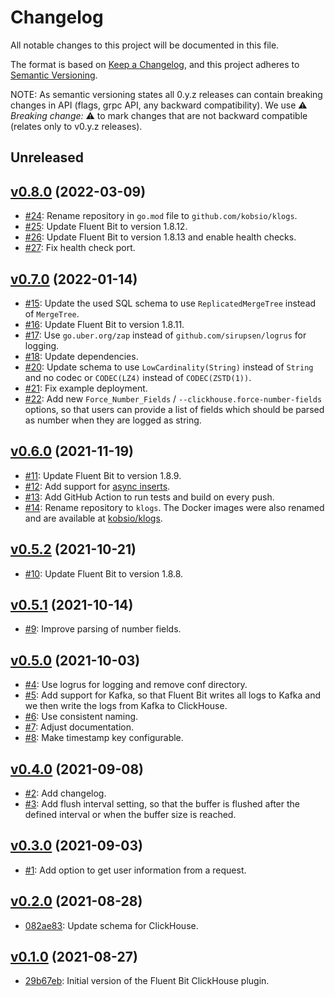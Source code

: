 # Changelog

All notable changes to this project will be documented in this file.

The format is based on [Keep a Changelog](https://keepachangelog.com/en/1.0.0/), and this project adheres to [Semantic Versioning](https://semver.org/spec/v2.0.0.html).

NOTE: As semantic versioning states all 0.y.z releases can contain breaking changes in API (flags, grpc API, any backward compatibility). We use :warning: *Breaking change:* :warning: to mark changes that are not backward compatible (relates only to v0.y.z releases).

## Unreleased

## [v0.8.0](https://github.com/kobsio/klogs/releases/tag/v0.8.0) (2022-03-09)

- [#24](https://github.com/kobsio/klogs/pull/24): Rename repository in `go.mod` file to `github.com/kobsio/klogs`.
- [#25](https://github.com/kobsio/klogs/pull/25): Update Fluent Bit to version 1.8.12.
- [#26](https://github.com/kobsio/klogs/pull/26): Update Fluent Bit to version 1.8.13 and enable health checks.
- [#27](https://github.com/kobsio/klogs/pull/27): Fix health check port.

## [v0.7.0](https://github.com/kobsio/klogs/releases/tag/v0.7.0) (2022-01-14)

- [#15](https://github.com/kobsio/klogs/pull/15): Update the used SQL schema to use `ReplicatedMergeTree` instead of `MergeTree`.
- [#16](https://github.com/kobsio/klogs/pull/16): Update Fluent Bit to version 1.8.11.
- [#17](https://github.com/kobsio/klogs/pull/17): Use `go.uber.org/zap` instead of `github.com/sirupsen/logrus` for logging.
- [#18](https://github.com/kobsio/klogs/pull/18): Update dependencies.
- [#20](https://github.com/kobsio/klogs/pull/20): Update schema to use `LowCardinality(String)` instead of `String` and no codec or `CODEC(LZ4)` instead of `CODEC(ZSTD(1))`.
- [#21](https://github.com/kobsio/klogs/pull/21): Fix example deployment.
- [#22](https://github.com/kobsio/klogs/pull/22): Add new `Force_Number_Fields` / `--clickhouse.force-number-fields` options, so that users can provide a list of fields which should be parsed as number when they are logged as string.

## [v0.6.0](https://github.com/kobsio/klogs/releases/tag/v0.6.0) (2021-11-19)

- [#11](https://github.com/kobsio/klogs/pull/11): Update Fluent Bit to version 1.8.9.
- [#12](https://github.com/kobsio/klogs/pull/12): Add support for [async inserts](https://clickhouse.com/blog/en/2021/clickhouse-v21.11-released/#async-inserts).
- [#13](https://github.com/kobsio/klogs/pull/13): Add GitHub Action to run tests and build on every push.
- [#14](https://github.com/kobsio/klogs/pull/14): Rename repository to `klogs`. The Docker images were also renamed and are available at [kobsio/klogs](https://hub.docker.com/r/kobsio/klogs).

## [v0.5.2](https://github.com/kobsio/klogs/releases/tag/v0.5.2) (2021-10-21)

- [#10](https://github.com/kobsio/klogs/pull/10): Update Fluent Bit to version 1.8.8.

## [v0.5.1](https://github.com/kobsio/klogs/releases/tag/v0.5.1) (2021-10-14)

- [#9](https://github.com/kobsio/klogs/pull/9): Improve parsing of number fields.

## [v0.5.0](https://github.com/kobsio/klogs/releases/tag/v0.5.0) (2021-10-03)

- [#4](https://github.com/kobsio/klogs/pull/4): Use logrus for logging and remove conf directory.
- [#5](https://github.com/kobsio/klogs/pull/5): Add support for Kafka, so that Fluent Bit writes all logs to Kafka and we then write the logs from Kafka to ClickHouse.
- [#6](https://github.com/kobsio/klogs/pull/6): Use consistent naming.
- [#7](https://github.com/kobsio/klogs/pull/7): Adjust documentation.
- [#8](https://github.com/kobsio/klogs/pull/8): Make timestamp key configurable.

## [v0.4.0](https://github.com/kobsio/klogs/releases/tag/v0.4.0) (2021-09-08)

- [#2](https://github.com/kobsio/klogs/pull/2): Add changelog.
- [#3](https://github.com/kobsio/klogs/pull/3): Add flush interval setting, so that the buffer is flushed after the defined interval or when the buffer size is reached.

## [v0.3.0](https://github.com/kobsio/klogs/releases/tag/v0.3.0) (2021-09-03)

- [#1](https://github.com/kobsio/klogs/pull/1): Add option to get user information from a request.

## [v0.2.0](https://github.com/kobsio/klogs/releases/tag/v0.2.0) (2021-08-28)

- [082ae83](https://github.com/kobsio/klogs/commit/082ae831865160a0c2884aea900384c6535cbcea): Update schema for ClickHouse.

## [v0.1.0](https://github.com/kobsio/klogs/releases/tag/v0.1.0) (2021-08-27)

- [29b67eb](https://github.com/kobsio/klogs/commit/29b67eb4f3088387d8fb52798e36cc8686a7da36): Initial version of the Fluent Bit ClickHouse plugin.
